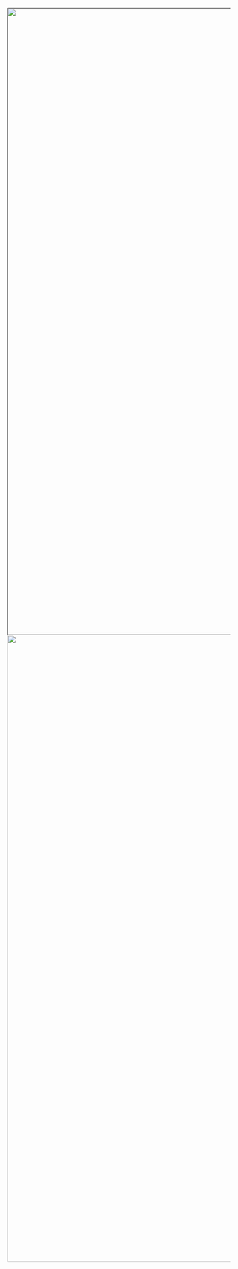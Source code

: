<p align="center">
  <a href="">
  <img border="0" width=1412 src="https://github.com/remotemachine1/remotemachine1/raw/master/top.gif" href=""/>
  <a href="https://ilinked-sucks-yaekith.off/">
  <img border="0" width=1412 src="https://github.com/remotemachine1/remotemachine1/raw/master/bottom.gif" href="https://ilinked-sucks-furries.off/"/>
</p>
